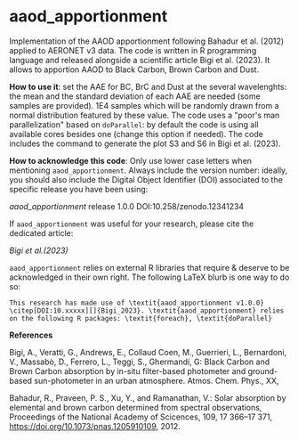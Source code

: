 # aaod_apportionment

Implementation of the AAOD apportionment following Bahadur et al. (2012) applied to AERONET v3 data.
The code is written in R programming language and released alongside a scientific article Bigi et al. (2023). It allows to apportion AAOD to Black Carbon, Brown Carbon and Dust.

**How to use it**: set the AAE for BC, BrC and Dust at the several wavelenghts: the mean and the standard deviation of each AAE are needed (some samples are provided). 1E4 samples which will be randomly drawn from a normal distribution featured by these value. The code uses a "poor's man parallelization" based on `doParallel`: by default the code is using all available cores besides one (change this option if needed). The code includes the command to generate the plot S3 and S6 in Bigi et al. (2023).

**How to acknowledge this code**:
Only use lower case letters when mentioning `aaod_apportionment`. Always include the version number: ideally, you should also include the Digital Object Identifier (DOI) associated to the specific release you have been using:

*aaod_apportionment*   release 1.0.0   DOI:10.258/zenodo.12341234

If `aaod_apportionment` was useful for your research, please cite the dedicated article:

*Bigi et al.(2023)*

`aaod_apportionment` relies on external R libraries that require & deserve to be acknowledged in their own right. The following LaTeX blurb is one way to do so:

```This research has made use of \textit{aaod_apportionment v1.0.0} \citep[DOI:10.xxxxx][]{Bigi_2023}. \textit{aaod_apportionment} relies on the following R packages: \textit{foreach}, \textit{doParallel}```


**References**

Bigi, A., Veratti, G., Andrews, E., Collaud Coen, M., Guerrieri, L., Bernardoni, V., Massabò, D., Ferrero, L., Teggi, S., Ghermandi, G: Black Carbon and Brown Carbon absorption by in-situ filter-based photometer and ground-based sun-photometer in an urban atmosphere. Atmos. Chem. Phys., XX,  

Bahadur, R., Praveen, P. S., Xu, Y., and Ramanathan, V.: Solar absorption by elemental and brown carbon determined from spectral observations, Proceedings of the National Academy of Scicences, 109, 17 366–17 371, https://doi.org/10.1073/pnas.1205910109, 2012.
